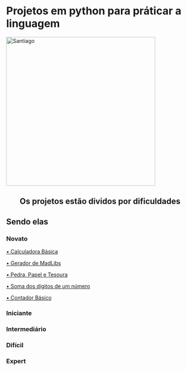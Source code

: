 # Projetos em python para práticar a linguagem


<img src="https://cadernodelaboratorio.com.br/wp-content/uploads/2018/07/python37.png" min-width="400px" max-width="400px" width="400px" align="center" alt="Santiago">

<h2 align="center">
Os projetos estão dividos por dificuldades
</h2>



<h2>Sendo elas</h2>

<h3>Novato</h3>

  [• Calculadora Básica](https://github.com/Santiago-22/Python-Projects/tree/main/Novato/Calculadora%20B%C3%A1sica)
    
  [• Gerador de MadLibs](https://github.com/Santiago-22/Python-Projects/tree/main/Novato/Gerador%20de%20MadLibs)
    
  [• Pedra, Papel e Tesoura](https://github.com/Santiago-22/Python-Projects/tree/main/Novato/Pedra%2C%20Papel%20e%20Tesoura)
    
  [• Soma dos dígitos de um número](https://github.com/Santiago-22/Python-Projects/tree/main/Novato/Soma%20dos%20d%C3%ADgitos%20de%20um%20n%C3%BAmero)
    
  [• Contador Básico](https://github.com/Santiago-22/Python-Projects/tree/main/Novato/Contador%20B%C3%A1sico)

<h3> Iniciante </h3>
<h3> Intermediário </h3>
<h3> Difícil </h3>
<h3> Expert </h3>
